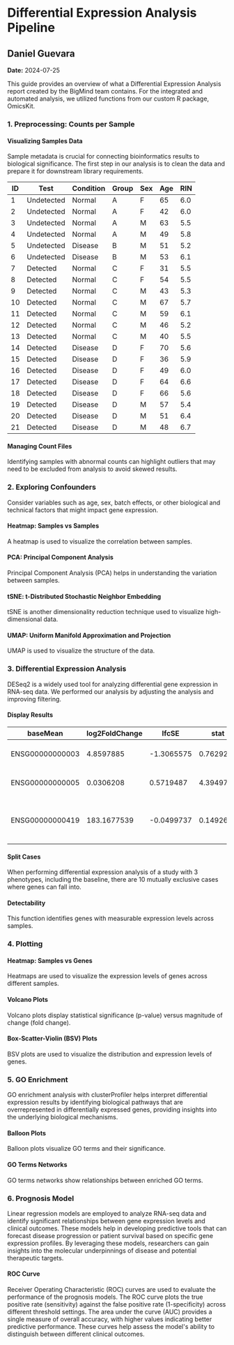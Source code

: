 # Differential Expression Analysis Pipeline

## Daniel Guevara
**Date:** 2024-07-25

This guide provides an overview of what a Differential Expression Analysis report created by the BigMind team contains. For the integrated and automated analysis, we utilized functions from our custom R package, OmicsKit.

### 1. Preprocessing: Counts per Sample
#### Visualizing Samples Data
Sample metadata is crucial for connecting bioinformatics results to biological significance. The first step in our analysis is to clean the data and prepare it for downstream library requirements.

| ID | Test       | Condition | Group | Sex | Age | RIN |
|----|------------|-----------|-------|-----|-----|-----|
| 1  | Undetected | Normal    | A     | F   | 65  | 6.0 |
| 2  | Undetected | Normal    | A     | F   | 42  | 6.0 |
| 3  | Undetected | Normal    | A     | M   | 63  | 5.5 |
| 4  | Undetected | Normal    | A     | M   | 49  | 5.8 |
| 5  | Undetected | Disease   | B     | M   | 51  | 5.2 |
| 6  | Undetected | Disease   | B     | M   | 53  | 6.1 |
| 7  | Detected   | Normal    | C     | F   | 31  | 5.5 |
| 8  | Detected   | Normal    | C     | F   | 54  | 5.5 |
| 9  | Detected   | Normal    | C     | M   | 43  | 5.3 |
| 10 | Detected   | Normal    | C     | M   | 67  | 5.7 |
| 11 | Detected   | Normal    | C     | M   | 59  | 6.1 |
| 12 | Detected   | Normal    | C     | M   | 46  | 5.2 |
| 13 | Detected   | Normal    | C     | M   | 40  | 5.5 |
| 14 | Detected   | Disease   | D     | F   | 70  | 5.6 |
| 15 | Detected   | Disease   | D     | F   | 36  | 5.9 |
| 16 | Detected   | Disease   | D     | F   | 49  | 6.0 |
| 17 | Detected   | Disease   | D     | F   | 64  | 6.6 |
| 18 | Detected   | Disease   | D     | F   | 66  | 5.6 |
| 19 | Detected   | Disease   | D     | M   | 57  | 5.4 |
| 20 | Detected   | Disease   | D     | M   | 51  | 6.4 |
| 21 | Detected   | Disease   | D     | M   | 48  | 6.7 |

#### Managing Count Files
Identifying samples with abnormal counts can highlight outliers that may need to be excluded from analysis to avoid skewed results.

### 2. Exploring Confounders
Consider variables such as age, sex, batch effects, or other biological and technical factors that might impact gene expression.

#### Heatmap: Samples vs Samples
A heatmap is used to visualize the correlation between samples.

#### PCA: Principal Component Analysis
Principal Component Analysis (PCA) helps in understanding the variation between samples.

#### tSNE: t-Distributed Stochastic Neighbor Embedding
tSNE is another dimensionality reduction technique used to visualize high-dimensional data.

#### UMAP: Uniform Manifold Approximation and Projection
UMAP is used to visualize the structure of the data.

### 3. Differential Expression Analysis
DESeq2 is a widely used tool for analyzing differential gene expression in RNA-seq data. We performed our analysis by adjusting the analysis and improving filtering.

#### Display Results
| baseMean     | log2FoldChange | lfcSE       | stat       | pvalue     | padj       | ensembl       | symbol | description                                                                              | biotype       |
|--------------|----------------|-------------|------------|------------|------------|---------------|--------|------------------------------------------------------------------------------------------|---------------|
| ENSG00000000003 | 4.8597885      | -1.3065575  | 0.7629200  | -1.7125747 | 0.0867908  | NA            | TSPAN6 | tetraspanin 6 [Source:HGNC Symbol;Acc:HGNC:11858]                                       | protein_coding |
| ENSG00000000005 | 0.0306208      | 0.5719487   | 4.3949775  | 0.1301369  | 0.8964581  | NA            | TNMD   | tenomodulin [Source:HGNC Symbol;Acc:HGNC:17757]                                         | protein_coding |
| ENSG00000000419 | 183.1677539    | -0.0499737  | 0.1492696  | -0.3347882 | 0.7377848  | 0.9888945     | DPM1   | dolichyl-phosphate mannosyltransferase subunit 1, catalytic [Source:HGNC Symbol;Acc:HGNC:3005] | protein_coding |

#### Split Cases
When performing differential expression analysis of a study with 3 phenotypes, including the baseline, there are 10 mutually exclusive cases where genes can fall into.

#### Detectability
This function identifies genes with measurable expression levels across samples.

### 4. Plotting
#### Heatmap: Samples vs Genes
Heatmaps are used to visualize the expression levels of genes across different samples.

#### Volcano Plots
Volcano plots display statistical significance (p-value) versus magnitude of change (fold change).

#### Box-Scatter-Violin (BSV) Plots
BSV plots are used to visualize the distribution and expression levels of genes.

### 5. GO Enrichment
GO enrichment analysis with clusterProfiler helps interpret differential expression results by identifying biological pathways that are overrepresented in differentially expressed genes, providing insights into the underlying biological mechanisms.

#### Balloon Plots
Balloon plots visualize GO terms and their significance.

#### GO Terms Networks
GO terms networks show relationships between enriched GO terms.

### 6. Prognosis Model
Linear regression models are employed to analyze RNA-seq data and identify significant relationships between gene expression levels and clinical outcomes. These models help in developing predictive tools that can forecast disease progression or patient survival based on specific gene expression profiles. By leveraging these models, researchers can gain insights into the molecular underpinnings of disease and potential therapeutic targets.

#### ROC Curve
Receiver Operating Characteristic (ROC) curves are used to evaluate the performance of the prognosis models. The ROC curve plots the true positive rate (sensitivity) against the false positive rate (1-specificity) across different threshold settings. The area under the curve (AUC) provides a single measure of overall accuracy, with higher values indicating better predictive performance. These curves help assess the model's ability to distinguish between different clinical outcomes.

